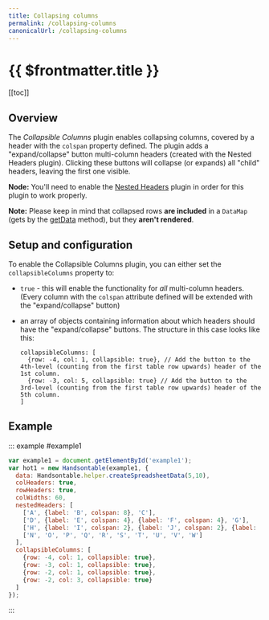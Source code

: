 ```yaml
---
title: Collapsing columns
permalink: /collapsing-columns
canonicalUrl: /collapsing-columns
---
```


# {{ $frontmatter.title }}

[[toc]]

## Overview

The _Collapsible Columns_ plugin enables collapsing columns, covered by a header with the `colspan` property defined.
The plugin adds a "expand/collapse" button multi-column headers (created with the Nested Headers plugin). Clicking these buttons will collapse (or expands) all "child" headers, leaving the first one visible.

**Node:** You'll need to enable the [Nested Headers](nested-headers.md) plugin in order for this plugin to work properly.

**Note:** Please keep in mind that collapsed rows **are included** in a `DataMap` (gets by the [getData](api/core.md#getData) method), but they **aren't rendered**.

## Setup and configuration

To enable the Collapsible Columns plugin, you can either set the `collapsibleColumns` property to:

* `true` - this will enable the functionality for _all_ multi-column headers. (Every column with the `colspan` attribute defined will be extended with the "expand/collapse" button)
* an array of objects containing information about which headers should have the "expand/collapse" buttons. The structure in this case looks like this:

  ```
  collapsibleColumns: [
    {row: -4, col: 1, collapsible: true}, // Add the button to the 4th-level (counting from the first table row upwards) header of the 1st column.
    {row: -3, col: 5, collapsible: true} // Add the button to the 3rd-level (counting from the first table row upwards) header of the 5th column.
  ]
  ```

## Example

::: example #example1
```js
var example1 = document.getElementById('example1');
var hot1 = new Handsontable(example1, {
  data: Handsontable.helper.createSpreadsheetData(5,10),
  colHeaders: true,
  rowHeaders: true,
  colWidths: 60,
  nestedHeaders: [
    ['A', {label: 'B', colspan: 8}, 'C'],
    ['D', {label: 'E', colspan: 4}, {label: 'F', colspan: 4}, 'G'],
    ['H', {label: 'I', colspan: 2}, {label: 'J', colspan: 2}, {label: 'K', colspan: 2}, {label: 'L', colspan: 2}, 'M'],
    ['N', 'O', 'P', 'Q', 'R', 'S', 'T', 'U', 'V', 'W']
  ],
  collapsibleColumns: [
    {row: -4, col: 1, collapsible: true},
    {row: -3, col: 1, collapsible: true},
    {row: -2, col: 1, collapsible: true},
    {row: -2, col: 3, collapsible: true}
  ]
});
```
:::
